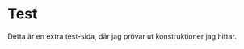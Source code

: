 Test
==============================================

Detta är en extra test-sida, där jag prövar ut konstruktioner jag hittar.
